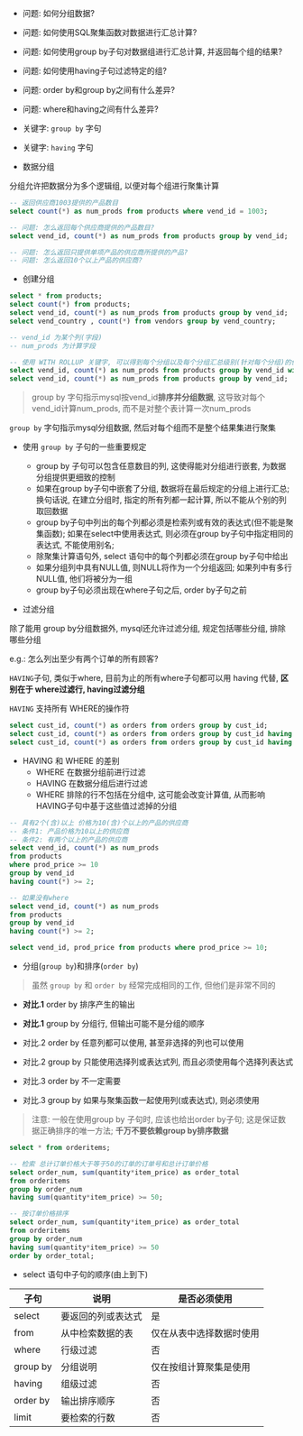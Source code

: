 + 问题: 如何分组数据?
+ 问题: 如何使用SQL聚集函数对数据进行汇总计算?
+ 问题: 如何使用group by子句对数据组进行汇总计算, 并返回每个组的结果?
+ 问题: 如何使用having子句过滤特定的组?
+ 问题: order by和group by之间有什么差异?
+ 问题: where和having之间有什么差异?

+ 关键字: `group by` 字句
+ 关键字: `having` 字句

+ 数据分组

分组允许把数据分为多个逻辑组, 以便对每个组进行聚集计算

```sql
-- 返回供应商1003提供的产品数目
select count(*) as num_prods from products where vend_id = 1003;

-- 问题: 怎么返回每个供应商提供的产品数目?
select vend_id, count(*) as num_prods from products group by vend_id;

-- 问题: 怎么返回只提供单项产品的供应商所提供的产品?
-- 问题: 怎么返回10个以上产品的供应商?
```

+ 创建分组

```sql
select * from products;
select count(*) from products;
select vend_id, count(*) as num_prods from products group by vend_id;
select vend_country , count(*) from vendors group by vend_country;

-- vend_id 为某个列(字段)
-- num_prods 为计算字段

-- 使用 WITH ROLLUP 关键字, 可以得到每个分组以及每个分组汇总级别(针对每个分组)的值
select vend_id, count(*) as num_prods from products group by vend_id with rollup;
select vend_id, count(*) as num_prods from products group by vend_id;
```
> group by 字句指示mysql按vend_id**排序并分组数据**, 这导致对每个vend_id计算num_prods, 而不是对整个表计算一次num_prods

`group by` 字句指示mysql分组数据, 然后对每个组而不是整个结果集进行聚集

+ 使用 `group by` 子句的一些重要规定
    + group by 子句可以包含任意数目的列, 这使得能对分组进行嵌套, 为数据分组提供更细致的控制
    + 如果在group by子句中嵌套了分组, 数据将在最后规定的分组上进行汇总; 换句话说, 在建立分组时, 指定的所有列都一起计算, 所以不能从个别的列取回数据
    + group by子句中列出的每个列都必须是检索列或有效的表达式(但不能是聚集函数); 如果在select中使用表达式, 则必须在group by子句中指定相同的表达式, 不能使用别名;
    + 除聚集计算语句外, select 语句中的每个列都必须在group by子句中给出
    + 如果分组列中具有NULL值, 则NULL将作为一个分组返回; 如果列中有多行NULL值, 他们将被分为一组
    + group by子句必须出现在where子句之后, order by子句之前

+ 过滤分组

除了能用 group by分组数据外, mysql还允许过滤分组, 规定包括哪些分组, 排除哪些分组

e.g.: 怎么列出至少有两个订单的所有顾客?

`HAVING`子句, 类似于where, 目前为止的所有where子句都可以用 having 代替, **区别在于 where过滤行, having过滤分组**

`HAVING` 支持所有 WHERE的操作符

```sql
select cust_id, count(*) as orders from orders group by cust_id;
select cust_id, count(*) as orders from orders group by cust_id having count(*) >= 2;
select cust_id, count(*) as orders from orders group by cust_id having count(*) = 1;
```

+ HAVING 和 WHERE 的差别
    + WHERE 在数据分组前进行过滤
    + HAVING 在数据分组后进行过滤
    + WHERE 排除的行不包括在分组中, 这可能会改变计算值, 从而影响HAVING子句中基于这些值过滤掉的分组

```sql
-- 具有2个(含)以上 价格为10(含)个以上的产品的供应商
-- 条件1: 产品价格为10以上的供应商
-- 条件2: 有两个以上的产品的供应商
select vend_id, count(*) as num_prods
from products
where prod_price >= 10
group by vend_id
having count(*) >= 2;

-- 如果没有where
select vend_id, count(*) as num_prods
from products
group by vend_id
having count(*) >= 2;

select vend_id, prod_price from products where prod_price >= 10;
```

+ 分组(`group by`)和排序(`order by`)

> 虽然 `group by` 和 `order by` 经常完成相同的工作, 但他们是非常不同的


+ **对比.1** order by 排序产生的输出
+ **对比.1** group by 分组行, 但输出可能不是分组的顺序

+ 对比.2 order by 任意列都可以使用, 甚至非选择的列也可以使用
+ 对比.2 group by 只能使用选择列或表达式列, 而且必须使用每个选择列表达式

+ 对比.3 order by 不一定需要
+ 对比.3 group by 如果与聚集函数一起使用列(或表达式), 则必须使用

> 注意: 一般在使用group by 子句时, 应该也给出order by子句; 这是保证数据正确排序的唯一方法; **千万不要依赖group by排序数据**

```sql
select * from orderitems;

-- 检索 总计订单价格大于等于50的订单的订单号和总计订单价格
select order_num, sum(quantity*item_price) as order_total
from orderitems
group by order_num
having sum(quantity*item_price) >= 50;

-- 按订单价格排序
select order_num, sum(quantity*item_price) as order_total
from orderitems
group by order_num
having sum(quantity*item_price) >= 50
order by order_total;


```

+ select 语句中子句的顺序(由上到下)

子句      | 说明                | 是否必须使用
----------|---------------------|-----------------------
select    | 要返回的列或表达式  | 是
from      | 从中检索数据的表    | 仅在从表中选择数据时使用
where     | 行级过滤            | 否
group by  | 分组说明            | 仅在按组计算聚集是使用
having    | 组级过滤            | 否
order by  | 输出排序顺序        | 否
limit     | 要检索的行数        | 否









